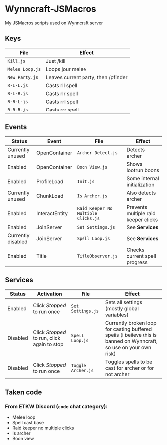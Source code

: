 # Wynncraft-JSMacros
My JSMacros scripts used on Wynncraft server

## Keys
|File|Effect|
|----|------|
|`Kill.js`|Just /kill
|`Melee Loop.js`|Loops jour melee
|`New Party.js`|Leaves current party, then /pfinder
|`R-L-L.js`|Casts rll spell
|`R-L-R.js`|Casts rlr spell
|`R-R-L-js`|Casts rrl spell
|`R-R-R.js`|Casts rrr spell

## Events
|Status|Event|File|Effect|
|------|-----|----|------|
|Currently unused|OpenContainer|`Archer Detect.js`|Detects archer|
|Enabled|OpenContainer|`Boon View.js`|Shows lootrun boons|
|Enabled|ProfileLoad|`Init.js`|Some internal initialization|
|Currently unused|ChunkLoad|`Is Archer.js`|Also detects archer|
|Enabled|InteractEntity|`Raid Keeper No Multiple Clicks.js`|Prevents multiple raid keeper clicks|
|Enabled|JoinServer|`Set Settings.js`|See **Services**|
|Currently disabled|JoinServer|`Spell Loop.js`|See **Services**|
|Enabled|Title|`TitleObserver.js`|Checks current spell progress|

## Services
|Status|Activation|File|Effect|
|------|-------|----|------|
|Enabled|Click *Stopped* to run once|`Set Settings.js`|Sets all settings (mostly global variables)|
|Disabled|Click *Stopped* to run, click again to stop|`Spell Loop.js`|Currently broken loop for casting buffered spells (i believe this is banned on Wynncraft, so use on your own risk)|
|Disabled|Click *Stopped* to run once|`Toggle Archer.js`|Toggles spells to be cast for archer or for not archer|

## Taken code
### From ETKW Discord (`code` chat category):
- Melee loop
- Spell cast base
- Raid keeper no multiple clicks
- Is archer
- Boon view
